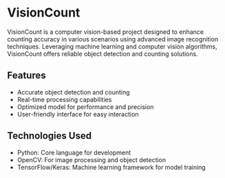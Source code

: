 # VisionCount

VisionCount is a computer vision-based project designed to enhance counting accuracy in various scenarios using advanced image recognition techniques. Leveraging machine learning and computer vision algorithms, VisionCount offers reliable object detection and counting solutions.

## Features
- Accurate object detection and counting
- Real-time processing capabilities
- Optimized model for performance and precision
- User-friendly interface for easy interaction

## Technologies Used
- Python: Core language for development
- OpenCV: For image processing and object detection
- TensorFlow/Keras: Machine learning framework for model training


